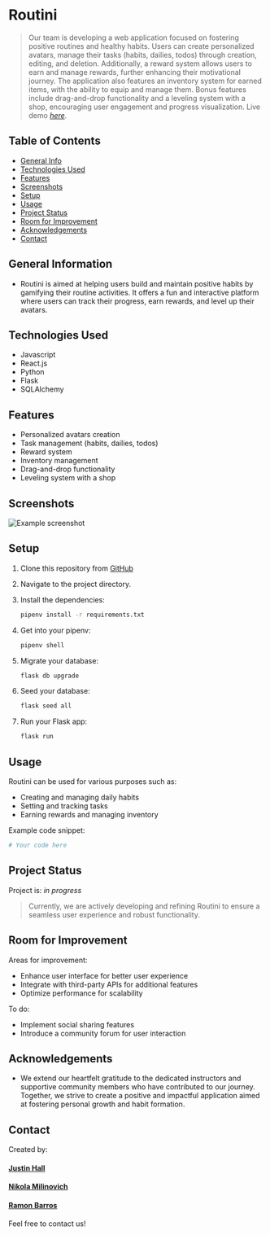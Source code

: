 # Routini
<!-- [![License: MIT](https://img.shields.io/badge/License-MIT-blue.svg)](https://github.com/ummjhall) -->
> Our team is developing a web application focused on fostering positive routines and healthy habits. Users can create personalized avatars, manage their tasks (habits, dailies, todos) through creation, editing, and deletion. Additionally, a reward system allows users to earn and manage rewards, further enhancing their motivational journey. The application also features an inventory system for earned items, with the ability to equip and manage them. Bonus features include drag-and-drop functionality and a leveling system with a shop, encouraging user engagement and progress visualization.
> Live demo [_here_](https://routini.onrender.com/).

## Table of Contents
* [General Info](#general-information)
* [Technologies Used](#technologies-used)
* [Features](#features)
* [Screenshots](#screenshots)
* [Setup](#setup)
* [Usage](#usage)
* [Project Status](#project-status)
* [Room for Improvement](#room-for-improvement)
* [Acknowledgements](#acknowledgements)
* [Contact](#contact)
<!-- * [License](#license) -->


## General Information
- Routini is aimed at helping users build and maintain positive habits by gamifying their routine activities. It offers a fun and interactive platform where users can track their progress, earn rewards, and level up their avatars.


## Technologies Used
- Javascript
- React.js
- Python
- Flask
- SQLAlchemy


## Features
- Personalized avatars creation
- Task management (habits, dailies, todos)
- Reward system
- Inventory management
- Drag-and-drop functionality
- Leveling system with a shop



## Screenshots
![Example screenshot](./img/screenshot.png)
<!-- If you have screenshots you'd like to share, include them here. -->


## Setup
1. Clone this repository from [GitHub](https://github.com/ummjhall/Routini)

2. Navigate to the project directory.

3. Install the dependencies:

   ```bash
   pipenv install -r requirements.txt
   ```

4. Get into your pipenv:
   ```bash
   pipenv shell
   ```

5. Migrate your database:
   ```bash
   flask db upgrade
   ```

6. Seed your database:
   ```bash
   flask seed all
   ```

7. Run your Flask app:
   ```bash
   flask run
   ```


## Usage
Routini can be used for various purposes such as:

- Creating and managing daily habits
- Setting and tracking tasks
- Earning rewards and managing inventory

Example code snippet:

```python
# Your code here
```


## Project Status
Project is: _in progress_
> Currently, we are actively developing and refining Routini to ensure a seamless user experience and robust functionality.


## Room for Improvement
Areas for improvement:

- Enhance user interface for better user experience
- Integrate with third-party APIs for additional features
- Optimize performance for scalability

To do:

- Implement social sharing features
- Introduce a community forum for user interaction



## Acknowledgements
- We extend our heartfelt gratitude to the dedicated instructors and supportive community members who have contributed to our journey. Together, we strive to create a positive and impactful application aimed at fostering personal growth and habit formation.



## Contact
Created by:
#### [Justin Hall](https://github.com/ummjhall)
#### [Nikola Milinovich](https://github.com/nmilinovich)
#### [Ramon Barros](https://github.com/ramonpbarros)

Feel free to contact us!


<!-- Optional -->
<!-- ## License -->
<!-- This project is open source and available under the [... License](). -->

<!-- You don't have to include all sections - just the one's relevant to your project -->
